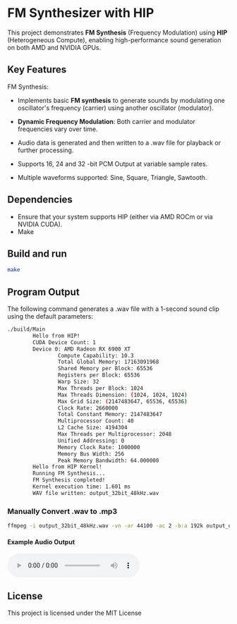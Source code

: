 # FM Synthesizer with HIP

This project demonstrates **FM Synthesis** (Frequency Modulation) using **HIP** (Heterogeneous Compute), enabling high-performance sound generation on both AMD and NVIDIA GPUs.

## Key Features
FM Synthesis:

 - Implements basic **FM synthesis** to generate sounds by modulating one oscillator's frequency (carrier) using another oscillator (modulator).

 - **Dynamic Frequency Modulation**: Both carrier and modulator frequencies vary over time.

 - Audio data is generated and then written to a .wav file for playback or further processing.

 - Supports 16, 24 and 32 -bit PCM Output at variable sample rates.

 - Multiple waveforms supported: Sine, Square, Triangle, Sawtooth.

## Dependencies
 - Ensure that your system supports HIP (either via AMD ROCm or via NVIDIA CUDA).
 - Make

## Build and run
```bash
make
```

## Program Output
The following command generates a .wav file with a 1-second sound clip using the default parameters:
```bash
./build/Main
        Hello from HIP!
        CUDA Device Count: 1
        Device 0: AMD Radeon RX 6900 XT
                Compute Capability: 10.3
                Total Global Memory: 17163091968
                Shared Memory per Block: 65536
                Registers per Block: 65536
                Warp Size: 32
                Max Threads per Block: 1024
                Max Threads Dimension: (1024, 1024, 1024)
                Max Grid Size: (2147483647, 65536, 65536)
                Clock Rate: 2660000
                Total Constant Memory: 2147483647
                Multiprocessor Count: 40
                L2 Cache Size: 4194304
                Max Threads per Multiprocessor: 2048
                Unified Addressing: 0
                Memory Clock Rate: 1000000
                Memory Bus Width: 256
                Peak Memory Bandwidth: 64.000000
        Hello from HIP Kernel!
        Running FM Synthesis...
        FM Synthesis completed!
        Kernel execution time: 1.601 ms
        WAV file written: output_32bit_48kHz.wav
```

### Manually Convert .wav to .mp3
```bash
ffmpeg -i output_32bit_48kHz.wav -vn -ar 44100 -ac 2 -b:a 192k output_demo.mp3
```

#### Example Audio Output

![Audio](https://github.com/Avicted/HIP_FM_Synthesis/blob/main/output_demo.mp3)

## License
This project is licensed under the MIT License